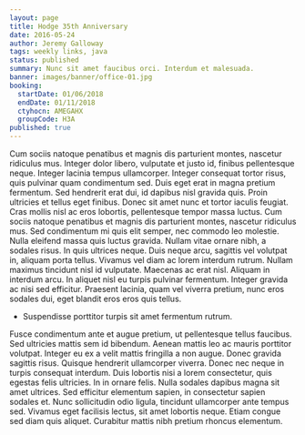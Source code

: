 ```yaml
---
layout: page
title: Hodge 35th Anniversary
date: 2016-05-24
author: Jeremy Galloway
tags: weekly links, java
status: published
summary: Nunc sit amet faucibus orci. Interdum et malesuada.
banner: images/banner/office-01.jpg
booking:
  startDate: 01/06/2018
  endDate: 01/11/2018
  ctyhocn: AMEGAHX
  groupCode: H3A
published: true
---
```

Cum sociis natoque penatibus et magnis dis parturient montes, nascetur ridiculus mus. Integer dolor libero, vulputate et justo id, finibus pellentesque neque. Integer lacinia tempus ullamcorper. Integer consequat tortor risus, quis pulvinar quam condimentum sed. Duis eget erat in magna pretium fermentum. Sed hendrerit erat dui, id dapibus nisl gravida quis. Proin ultricies et tellus eget finibus. Donec sit amet nunc et tortor iaculis feugiat.
Cras mollis nisl ac eros lobortis, pellentesque tempor massa luctus. Cum sociis natoque penatibus et magnis dis parturient montes, nascetur ridiculus mus. Sed condimentum mi quis elit semper, nec commodo leo molestie. Nulla eleifend massa quis luctus gravida. Nullam vitae ornare nibh, a sodales risus. In quis ultrices neque. Duis neque arcu, sagittis vel volutpat in, aliquam porta tellus. Vivamus vel diam ac lorem interdum rutrum. Nullam maximus tincidunt nisl id vulputate. Maecenas ac erat nisl. Aliquam in interdum arcu. In aliquet nisl eu turpis pulvinar fermentum. Integer gravida ac nisi sed efficitur. Praesent lacinia, quam vel viverra pretium, nunc eros sodales dui, eget blandit eros eros quis tellus.

* Suspendisse porttitor turpis sit amet fermentum rutrum.

Fusce condimentum ante et augue pretium, ut pellentesque tellus faucibus. Sed ultricies mattis sem id bibendum. Aenean mattis leo ac mauris porttitor volutpat. Integer eu ex a velit mattis fringilla a non augue. Donec gravida sagittis risus. Quisque hendrerit ullamcorper viverra. Donec nec neque in turpis consequat interdum. Duis lobortis nisi a lorem consectetur, quis egestas felis ultricies. In in ornare felis. Nulla sodales dapibus magna sit amet ultrices. Sed efficitur elementum sapien, in consectetur sapien sodales et. Nunc sollicitudin odio ligula, tincidunt ullamcorper ante tempus sed. Vivamus eget facilisis lectus, sit amet lobortis neque. Etiam congue sed diam quis aliquet. Curabitur mattis nibh pretium rhoncus elementum.
